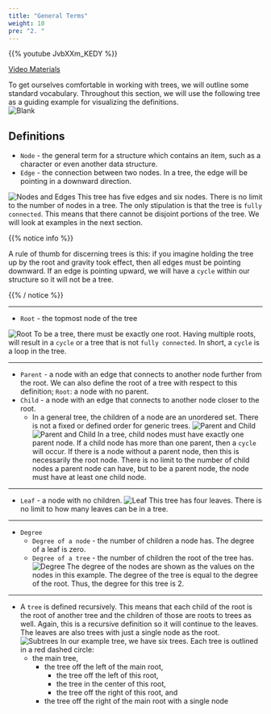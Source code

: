 ```yaml
---
title: "General Terms"
weight: 10
pre: "2. "
---
```

{{% youtube JvbXXm_KEDY %}}

[Video Materials](video)


To get ourselves comfortable in working with trees, we will outline some standard vocabulary. Throughout this section, we will use the following tree as a guiding example for visualizing the definitions.  
![Blank](/cc315/images/2/2Tree_Blank.png)

## Definitions 
- `Node` - the general term for a structure which contains an item, such as a character or even another data structure. 
- `Edge` - the connection between two nodes. In a tree, the edge will be pointing in a downward direction. 



![Nodes and Edges](/cc315/images/2/2Tree_NodeEdge.png)
This tree has five edges and six nodes. There is no limit to the number of nodes in a tree. The only stipulation is that the tree is `fully connected`. This means that there cannot be disjoint portions of the tree. We will look at examples in the next section. 

{{% notice info %}}

A rule of thumb for discerning trees is this: if you imagine holding the tree up by the root and gravity took effect, then all edges must be pointing downward. If an edge is pointing upward, we will have a `cycle` within our structure so it will not be a tree.

{{% / notice %}}


--- 

- `Root` - the topmost node of the tree

![Root](/cc315/images/2/2Tree_Root.png)
To be a tree, there must be exactly one root. Having multiple roots, will result in a `cycle` or a tree that is not `fully connected`. In short, a `cycle` is a loop in the tree. 

---

- `Parent` - a node with an edge that connects to another node further from the root. We can also define the root of a tree with respect to this definition; `Root`: a node with no parent.
- `Child` - a node with an edge that connects to another node closer to the root.
    - In a general tree, the children of a node are an unordered set. There is not a fixed or defined order for generic trees. 
![Parent and Child](/cc315/images/2/2Tree_ParentChild1.png)
![Parent and Child](/cc315/images/2/2Tree_ParentChild2.png)
In a tree, child nodes must have exactly one parent node. If a child node has more than one parent, then a `cycle` will occur. If there is a node without a parent node, then this is necessarily the root node. There is no limit to the number of child nodes a parent node can have, but to be a parent node, the node must have at least one child node. 

---

- `Leaf` - a node with no children.
![Leaf](/cc315/images/2/2Tree_Leaf.png)
This tree has four leaves. There is no limit to how many leaves can be in a tree. 

---

- `Degree`
    - `Degree of a node` - the number of children a node has. The degree of a leaf is zero. 
    - `Degree of a tree` - the number of children the root of the tree has.
![Degree](/cc315/images/2/2Tree_Degree.png)
The degree of the nodes are shown as the values on the nodes in this example. The degree of the tree is equal to the degree of the root. Thus, the degree for this tree is 2.

--- 

- A `tree` is defined recursively. This means that each child of the root is the root of another tree and the children of those are roots to trees as well. Again, this is a recursive definition so it will continue to the leaves. The leaves are also trees with just a single node as the root.  
![Subtrees](/cc315/images/2/2Tree_SubTree.png)
In our example tree, we have six trees. Each tree is outlined in a red dashed circle:
    - the main tree, 
        - the tree off the left of the main root, 
            - the tree off the left of this root, 
            - the tree in the center of this root,
            - the tree off the right of this root, and
        - the tree off the right of the main root with a single node







